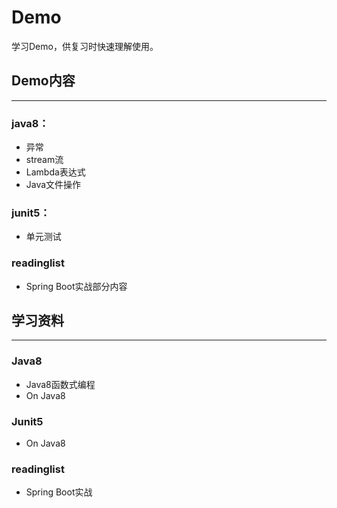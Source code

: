 # Demo
学习Demo，供复习时快速理解使用。

## Demo内容
---
### java8：
- 异常
- stream流
- Lambda表达式
- Java文件操作

### junit5：
- 单元测试

### readinglist
- Spring Boot实战部分内容

## 学习资料
--- 
### Java8
- Java8函数式编程
- On Java8 

### Junit5
- On Java8

### readinglist
- Spring Boot实战
